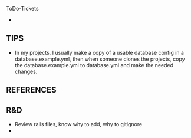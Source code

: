 ToDo-Tickets

- 






## TIPS
- In my projects, I usually make a copy of a usable database config in a database.example.yml, then when someone clones the projects, copy the database.example.yml to database.yml and make the needed changes.


## REFERENCES



## R&D
- Review rails files, know why to add, why to gitignore
- 





